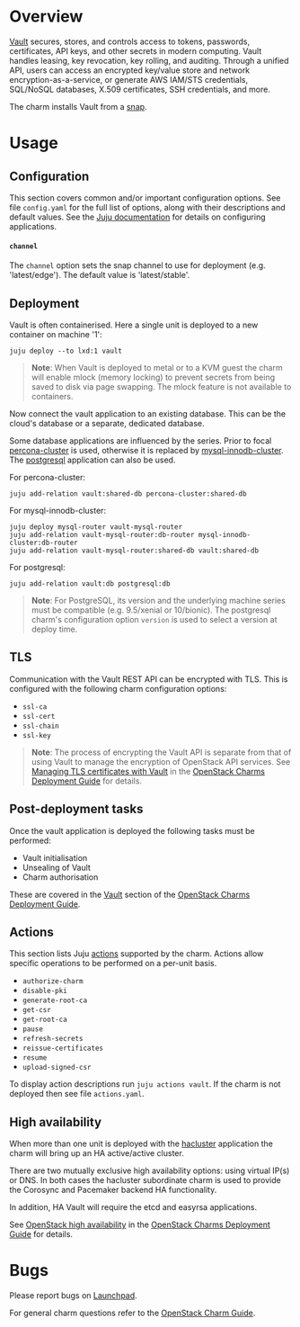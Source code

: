 # Overview

[Vault][vault-upstream] secures, stores, and controls access to tokens,
passwords, certificates, API keys, and other secrets in modern computing. Vault
handles leasing, key revocation, key rolling, and auditing. Through a unified
API, users can access an encrypted key/value store and network
encryption-as-a-service, or generate AWS IAM/STS credentials, SQL/NoSQL
databases, X.509 certificates, SSH credentials, and more.

The charm installs Vault from a [snap][snap-upstream].

# Usage

## Configuration

This section covers common and/or important configuration options. See file
`config.yaml` for the full list of options, along with their descriptions and
default values. See the [Juju documentation][juju-docs-config-apps] for details
on configuring applications.

#### `channel`

The `channel` option sets the snap channel to use for deployment (e.g.
'latest/edge'). The default value is 'latest/stable'.

## Deployment

Vault is often containerised. Here a single unit is deployed to a new
container on machine '1':

    juju deploy --to lxd:1 vault

> **Note**: When Vault is deployed to metal or to a KVM guest the charm will
  enable mlock (memory locking) to prevent secrets from being saved to disk via
  page swapping. The mlock feature is not available to containers.

Now connect the vault application to an existing database. This can be the
cloud's database or a separate, dedicated database.

Some database applications are influenced by the series. Prior to focal
[percona-cluster][percona-cluster-charm] is used, otherwise it is replaced by
[mysql-innodb-cluster][mysql-innodb-cluster-charm]. The
[postgresql][postgresql-charm] application can also be used.

For percona-cluster:

    juju add-relation vault:shared-db percona-cluster:shared-db

For mysql-innodb-cluster:

    juju deploy mysql-router vault-mysql-router
    juju add-relation vault-mysql-router:db-router mysql-innodb-cluster:db-router
    juju add-relation vault-mysql-router:shared-db vault:shared-db

For postgresql:

    juju add-relation vault:db postgresql:db

> **Note**: For PostgreSQL, its version and the underlying machine series must
  be compatible (e.g. 9.5/xenial or 10/bionic). The postgresql charm's
  configuration option `version` is used to select a version at deploy time.

## TLS

Communication with the Vault REST API can be encrypted with TLS. This is
configured with the following charm configuration options:

* `ssl-ca`
* `ssl-cert`
* `ssl-chain`
* `ssl-key`

> **Note**: The process of encrypting the Vault API is separate from that of
  using Vault to manage the encryption of OpenStack API services. See
  [Managing TLS certificates with Vault][cdg-vault-certs] in the
  [OpenStack Charms Deployment Guide][cdg] for details.

## Post-deployment tasks

Once the vault application is deployed the following tasks must be performed:

* Vault initialisation
* Unsealing of Vault
* Charm authorisation

These are covered in the [Vault][cdg-vault] section of the
[OpenStack Charms Deployment Guide][cdg].

## Actions

This section lists Juju [actions][juju-docs-actions] supported by the charm.
Actions allow specific operations to be performed on a per-unit basis.

* `authorize-charm`
* `disable-pki`
* `generate-root-ca`
* `get-csr`
* `get-root-ca`
* `pause`
* `refresh-secrets`
* `reissue-certificates`
* `resume`
* `upload-signed-csr`

To display action descriptions run `juju actions vault`. If the charm is not
deployed then see file `actions.yaml`.

## High availability

When more than one unit is deployed with the [hacluster][hacluster-charm]
application the charm will bring up an HA active/active cluster.

There are two mutually exclusive high availability options: using virtual IP(s)
or DNS. In both cases the hacluster subordinate charm is used to provide the
Corosync and Pacemaker backend HA functionality.

In addition, HA Vault will require the etcd and easyrsa applications.

See [OpenStack high availability][cdg-ha-apps] in the [OpenStack Charms
Deployment Guide][cdg] for details.

# Bugs

Please report bugs on [Launchpad][lp-bugs-charm-vault].

For general charm questions refer to the [OpenStack Charm Guide][cg].

<!-- LINKS -->

[cg]: https://docs.openstack.org/charm-guide
[cdg]: https://docs.openstack.org/project-deploy-guide/charm-deployment-guide/
[lp-bugs-charm-vault]: https://bugs.launchpad.net/vault-charm/+filebug
[juju-docs-actions]: https://jaas.ai/docs/actions
[snap-upstream]: https://snapcraft.io/
[hacluster-charm]: https://jaas.ai/hacluster
[vault-charm]: https://jaas.ai/vault
[percona-cluster-charm]: https://jaas.ai/percona-cluster
[mysql-innodb-cluster-charm]: https://jaas.ai/mysql-innodb-cluster
[postgresql-charm]: https://jaas.ai/postgresql
[vault-upstream]: https://www.vaultproject.io/docs/what-is-vault/
[cdg-vault]: https://docs.openstack.org/project-deploy-guide/charm-deployment-guide/latest/app-vault.html
[cdg-vault-certs]: https://docs.openstack.org/project-deploy-guide/charm-deployment-guide/latest/app-certificate-management.html
[cdg-ha-apps]: https://docs.openstack.org/project-deploy-guide/charm-deployment-guide/latest/app-ha.html#ha-applications
[juju-docs-config-apps]: https://juju.is/docs/configuring-applications
